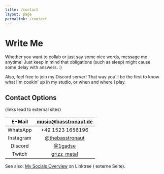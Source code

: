 ```yaml
---
title: /contact
layout: page
permalink: /contact
---
```


# Write Me

Whether you want to collab or just say some nice words, message me anytime! Just keep in mind that obligations (such as
sleep) might cause some delay with answers. :)

Also, feel free to join my Discord server! That way you'll be the first to know what I'm cookin' up in my studio, or when
and where I play.

## Contact Options

(links lead to external sites)

|  E-Mail   |                        [music@basstronaut.de](mailto:music@basstronaut.de)                        |
|:---------:|:-------------------------------------------------------------------------------------------------:|
| WhatsApp  |                                         +49 1523 1656196                                          |
| Instagram | <a class="hacky-button-instagram" href="https://instagram.com/thebasstronaut">@thebasstronaut</a> |
|  Discord  |  <a class="hacky-button-discord" href="https://discord.com/users/295641954577022978">@1gadse</a>  |
 | Twitch |      <a class="hacky-button-twitch" href="https://www.twitch.tv/grizz_metal">grizz_metal</a>      |

See also: <a class="hacky-button" href="https://linktr.ee/thebasstronaut">My Socials Overview</a> on Linktree (
externe Seite).